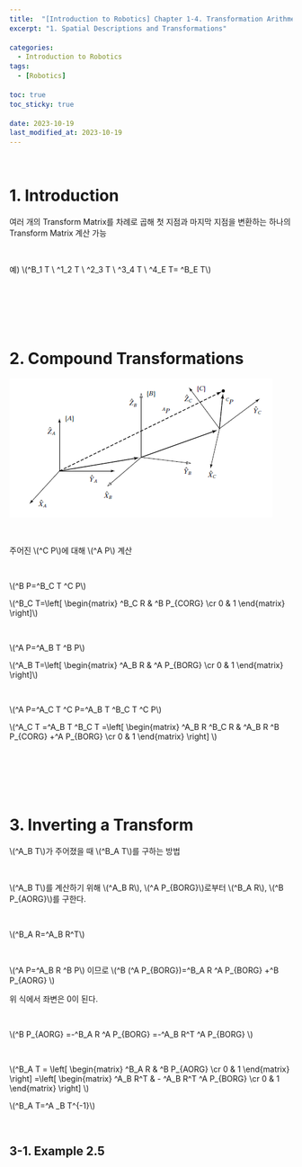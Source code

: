```yaml
---
title:  "[Introduction to Robotics] Chapter 1-4. Transformation Arithmetic"
excerpt: "1. Spatial Descriptions and Transformations"

categories:
  - Introduction to Robotics
tags:
  - [Robotics]

toc: true
toc_sticky: true
 
date: 2023-10-19
last_modified_at: 2023-10-19
---
```


&nbsp;

# 1. Introduction
여러 개의 Transform Matrix를 차례로 곱해 첫 지점과 마지막 지점을 변환하는 하나의 Transform Matrix 계산 가능

&nbsp;

예) \\(^B_1 T \ ^1_2 T \ ^2_3 T \ ^3_4 T \ ^4_E T= ^B_E T\\)

&nbsp;

&nbsp;

&nbsp;

# 2. Compound Transformations
![image](/assets/images/IR_Figure2.12.png)

&nbsp;

주어진 \\(^C P\\)에 대해 \\(^A P\\) 계산

&nbsp;

\\(^B P=^B_C T ^C P\\)

\\(^B_C T=\left[ \begin{matrix} ^B_C R & ^B P_{CORG} \cr 0 & 1 \end{matrix} \right]\\)

&nbsp;

\\(^A P=^A_B T ^B P\\)

\\(^A_B T=\left[ \begin{matrix} ^A_B R & ^A P_{BORG} \cr 0 & 1 \end{matrix} \right]\\)

&nbsp;

\\(^A P=^A_C T ^C P=^A_B T ^B_C T ^C P\\)

\\(^A_C T =^A_B T ^B_C T =\left[ \begin{matrix} ^A_B R ^B_C R & ^A_B R ^B P_{CORG} +^A P_{BORG} \cr 0 & 1 \end{matrix} \right] \\)

&nbsp;

&nbsp;

&nbsp;

# 3. Inverting a Transform
\\(^A_B T\\)가 주어졌을 때 \\(^B_A T\\)를 구하는 방법

&nbsp;

\\(^A_B T\\)를 계산하기 위해 \\(^A_B R\\), \\(^A P_{BORG}\\)로부터 \\(^B_A R\\), \\(^B P_{AORG}\\)를 구한다.

&nbsp;

\\(^B_A R=^A_B R^T\\)

&nbsp;

\\(^A P=^A_B R ^B P\\) 이므로 \\(^B (^A P_{BORG})=^B_A R ^A P_{BORG} +^B P_{AORG} \\)

위 식에서 좌변은 0이 된다.

&nbsp;

\\(^B P_{AORG} =-^B_A R ^A P_{BORG} =-^A_B R^T ^A P_{BORG} \\)

&nbsp;

\\(^B_A T = \left[ \begin{matrix} ^B_A R & ^B P_{AORG} \cr 0 & 1 \end{matrix} \right] =\left[ \begin{matrix} ^A_B R^T & - ^A_B R^T ^A P_{BORG} \cr 0 & 1 \end{matrix} \right] \\)

\\(^B_A T=^A _B T^{-1}\\)

&nbsp;

## 3-1. Example 2.5
